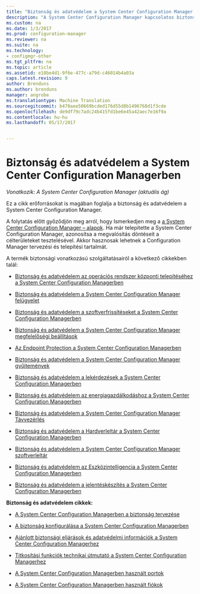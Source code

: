```yaml
---
title: "Biztonság és adatvédelem a System Center Configuration Manager |} Microsoft Docs"
description: "A System Center Configuration Manager kapcsolatos biztonsági és adatvédelmi erőforrások megkeresése"
ms.custom: na
ms.date: 1/3/2017
ms.prod: configuration-manager
ms.reviewer: na
ms.suite: na
ms.technology:
- configmgr-other
ms.tgt_pltfrm: na
ms.topic: article
ms.assetid: e18be4d1-9f6e-477c-a79d-c46014b4a03a
caps.latest.revision: 9
author: Brenduns
ms.author: brenduns
manager: angrobe
ms.translationtype: Machine Translation
ms.sourcegitcommit: b470aee50669bcded176d55d8b1496768d1f3cde
ms.openlocfilehash: de9df79c7adc24b415fd1be6e45a42aec7e16f9a
ms.contentlocale: hu-hu
ms.lasthandoff: 05/17/2017


---
```

# <a name="security-and-privacy-for-system-center-configuration-manager"></a>Biztonság és adatvédelem a System Center Configuration Managerben

*Vonatkozik: A System Center Configuration Manager (aktuális ág)*

Ez a cikk erőforrásokat is magában foglalja a biztonság és adatvédelem a System Center Configuration Manager.  

 A folytatás előtt győződjön meg arról, hogy Ismerkedjen meg a [a System Center Configuration Manager – alapok](../../../core/understand/fundamentals.md). Ha már telepítette a System Center Configuration Manager, azonosítsa a megvalósítás döntéseit a célterületeket tesztelésével. Akkor hasznosak lehetnek a Configuration Manager tervezési és telepítési tartalmát.  

 A termék biztonsági vonatkozású szolgáltatásairól a következő cikkekben talál:  

-   [Biztonság és adatvédelem az operációs rendszer központi telepítéséhez a System Center Configuration Managerben](../../../osd/plan-design/security-and-privacy-for-operating-system-deployment.md)  

-   [Biztonság és adatvédelem a System Center Configuration Manager felügyelet](../../../apps/plan-design/security-and-privacy-for-application-management.md)  

-   [Biztonság és adatvédelem a szoftverfrissítéseket a System Center Configuration Managerben](../../../sum/plan-design/security-and-privacy-for-software-updates.md)  

-   [Biztonság és adatvédelem a System Center Configuration Manager megfelelőségi beállítások](../../../compliance/plan-design/security-and-privacy-for-compliance-settings.md)  

-   [Az Endpoint Protection a System Center Configuration Managerben](../../../protect/deploy-use/endpoint-protection.md)  

-   [Biztonság és adatvédelem a System Center Configuration Manager gyűjtemények](../../../core/clients/manage/collections/security-and-privacy-for-collections.md)  

-   [Biztonság és adatvédelem a lekérdezések a System Center Configuration Managerben](../../../core/servers/manage/security-and-privacy-for-queries.md)  

-   [Biztonság és adatvédelem az energiagazdálkodáshoz a System Center Configuration Managerben](../../../core/clients/manage/power/security-and-privacy-for-power-management.md)  

-   [Biztonság és adatvédelem a System Center Configuration Manager Távvezérlés](../../../core/clients/manage/remote-control/security-and-privacy-for-remote-control.md)  

-   [Biztonság és adatvédelem a Hardverleltár a System Center Configuration Managerben](../../../core/clients/manage/inventory/security-and-privacy-for-hardware-inventory.md)  

-   [Biztonság és adatvédelem a System Center Configuration Manager szoftverleltár](../../../core/clients/manage/inventory/security-and-privacy-for-software-inventory.md)  

-   [Biztonság és adatvédelem az Eszközintelligencia a System Center Configuration Managerben](../../../core/clients/manage/asset-intelligence/security-and-privacy-for-asset-intelligence.md)  

-   [Biztonság és adatvédelem a jelentéskészítés a System Center Configuration Managerben](../../../core/servers/manage/security-and-privacy-for-reporting.md)  



 **Biztonság és adatvédelem cikkek:**  

-   [A System Center Configuration Managerben a biztonság tervezése](../../../core/plan-design/security/plan-for-security.md)  

-   [A biztonság konfigurálása a System Center Configuration Managerben](../../../core/plan-design/security/configure-security.md)  


-   [Ajánlott biztonsági eljárások és adatvédelmi információk a System Center Configuration Managerhez](../../../core/plan-design/security/security-best-practices-and-privacy-information.md)  

-   [Titkosítási funkciók technikai útmutató a System Center Configuration Managerhez](../../../protect/deploy-use/cryptographic-controls-technical-reference.md)  

-   [A System Center Configuration Managerben használt portok](../../../core/plan-design/hierarchy/ports.md)  

-   [A System Center Configuration Managerben használt fiókok](../../../core/plan-design/hierarchy/accounts.md)  

